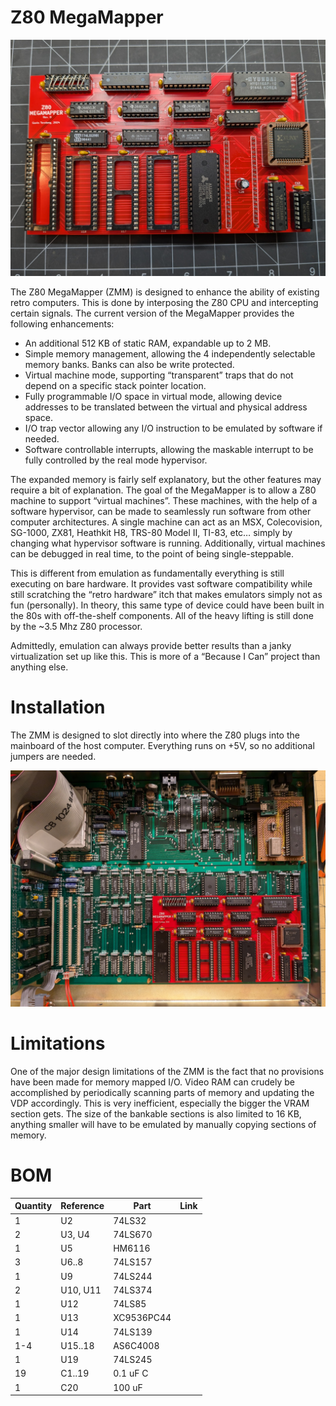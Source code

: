 # Z80 MegaMapper

![Assembled ZMM](https://github.com/tergav17/Z80-MegaMapper/blob/main/Resources/IMG_1.jpg)

The Z80 MegaMapper (ZMM) is designed to enhance the ability of existing retro computers. This is done by interposing the Z80 CPU and intercepting certain signals. The current version of the MegaMapper provides the following enhancements:

- An additional 512 KB of static RAM, expandable up to 2 MB.
- Simple memory management, allowing the 4 independently selectable memory banks. Banks can also be write protected.
- Virtual machine mode, supporting “transparent” traps that do not depend on a specific stack pointer location.
- Fully programmable I/O space in virtual mode, allowing device addresses to be translated between the virtual and physical address space.
- I/O trap vector allowing any I/O instruction to be emulated by software if needed.
- Software controllable interrupts, allowing the maskable interrupt to be fully controlled by the real mode hypervisor.

The expanded memory is fairly self explanatory, but the other features may require a bit of explanation. The goal of the MegaMapper is to allow a Z80 machine to support “virtual machines”. These machines, with the help of a software hypervisor, can be made to seamlessly run software from other computer architectures. A single machine can act as an MSX, Colecovision, SG-1000, ZX81, Heathkit H8, TRS-80 Model II, TI-83, etc… simply by changing what hypervisor software is running. Additionally, virtual machines can be debugged in real time, to the point of being single-steppable. 

This is different from emulation as fundamentally everything is still executing on bare hardware. It provides vast software compatibility while still scratching the “retro hardware” itch that makes emulators simply not as fun (personally). In theory, this same type of device could have been built in the 80s with off-the-shelf components. All of the heavy lifting is still done by the ~3.5 Mhz Z80 processor.

Admittedly, emulation can always provide better results than a janky virtualization set up like this. This is more of a “Because I Can” project than anything else. 

# Installation

The ZMM is designed to slot directly into where the Z80 plugs into the mainboard of the host computer. Everything runs on +5V, so no additional jumpers are needed.

![ZMM Installed in a Nabu](https://github.com/tergav17/Z80-MegaMapper/blob/main/Resources/IMG_2.jpg)

# Limitations

One of the major design limitations of the ZMM is the fact that no provisions have been made for memory mapped I/O. Video RAM can crudely be accomplished by periodically scanning parts of memory and updating the VDP accordingly. This is very inefficient, especially the bigger the VRAM section gets. The size of the bankable sections is also limited to 16 KB, anything smaller will have to be emulated by manually copying sections of memory.

# BOM

| Quantity | Reference  | Part          | Link |
| -------- | ---------- | ------------- | ---- |
|        1 | U2         | 74LS32        |      |
|        2 | U3, U4     | 74LS670       |      |
|        1 | U5         | HM6116        |      |
|        3 | U6..8      | 74LS157       |      |
|        1 | U9         | 74LS244       |      |
|        2 | U10, U11   | 74LS374       |      |
|        1 | U12        | 74LS85        |      |
|        1 | U13        | XC9536PC44    |      |
|        1 | U14        | 74LS139       |      |
|      1-4 | U15..18    | AS6C4008      |      |
|        1 | U19        | 74LS245       |      |
|       19 | C1..19     | 0.1 uF C      |      |
|        1 | C20        | 100 uF        |      |
